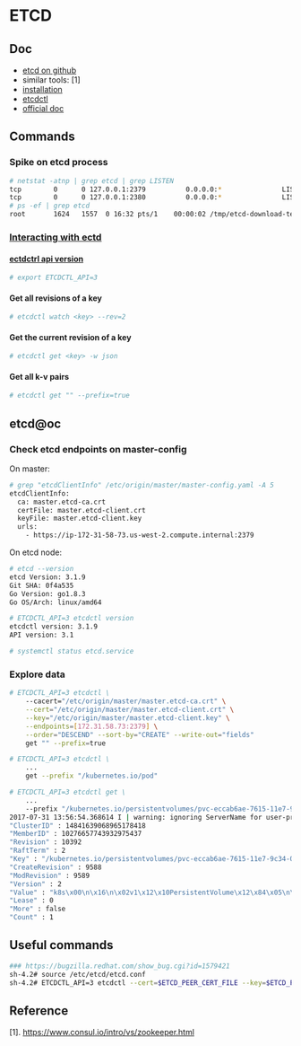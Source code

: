 # ETCD

## Doc

* [etcd on github](https://github.com/coreos/etcd)
* similar tools: [1]
* [installation](https://github.com/coreos/etcd/releases/)
* [etcdctl](https://github.com/coreos/etcd/tree/master/etcdctl)
* [official doc](https://github.com/coreos/etcd/blob/master/Documentation/docs.md)

## Commands

### Spike on etcd process

```sh
# netstat -atnp | grep etcd | grep LISTEN
tcp        0      0 127.0.0.1:2379          0.0.0.0:*               LISTEN      1624/etcd           
tcp        0      0 127.0.0.1:2380          0.0.0.0:*               LISTEN      1624/etcd           
# ps -ef | grep etcd                                                             
root       1624   1557  0 16:32 pts/1    00:00:02 /tmp/etcd-download-test/etcd
```

### [Interacting with ectd](https://github.com/coreos/etcd/blob/master/Documentation/dev-guide/interacting_v3.md)

#### [ectdctrl api version](https://github.com/coreos/etcd/blob/master/Documentation/dev-guide/interacting_v3.md)

```sh
# export ETCDCTL_API=3
```

#### Get all revisions of a key

```sh
# etcdctl watch <key> --rev=2
```

#### Get the current revision of a key

```sh
# etcdctl get <key> -w json
```

#### Get all k-v pairs

```sh
# etcdctl get "" --prefix=true
```

## etcd@oc

### Check etcd endpoints on master-config
On master:

```sh
# grep "etcdClientInfo" /etc/origin/master/master-config.yaml -A 5
etcdClientInfo:
  ca: master.etcd-ca.crt
  certFile: master.etcd-client.crt
  keyFile: master.etcd-client.key
  urls:
    - https://ip-172-31-58-73.us-west-2.compute.internal:2379
```

On etcd node:

```sh
# etcd --version
etcd Version: 3.1.9
Git SHA: 0f4a535
Go Version: go1.8.3
Go OS/Arch: linux/amd64

# ETCDCTL_API=3 etcdctl version
etcdctl version: 3.1.9
API version: 3.1

# systemctl status etcd.service
```

### Explore data

```sh
# ETCDCTL_API=3 etcdctl \
    --cacert="/etc/origin/master/master.etcd-ca.crt" \
    --cert="/etc/origin/master/master.etcd-client.crt" \
    --key="/etc/origin/master/master.etcd-client.key" \
    --endpoints=[172.31.58.73:2379] \
    --order="DESCEND" --sort-by="CREATE" --write-out="fields"
    get "" --prefix=true

# ETCDCTL_API=3 etcdctl \
    ...
    get --prefix "/kubernetes.io/pod"

# ETCDCTL_API=3 etcdctl get \
    ...
    --prefix "/kubernetes.io/persistentvolumes/pvc-eccab6ae-7615-11e7-9c34-0202902b5cf8" --rev=0
2017-07-31 13:56:54.368614 I | warning: ignoring ServerName for user-provided CA for backwards compatibility is deprecated
"ClusterID" : 14841639068965178418
"MemberID" : 10276657743932975437
"Revision" : 10392
"RaftTerm" : 2
"Key" : "/kubernetes.io/persistentvolumes/pvc-eccab6ae-7615-11e7-9c34-0202902b5cf8"
"CreateRevision" : 9588
"ModRevision" : 9589
"Version" : 2
"Value" : "k8s\x00\n\x16\n\x02v1\x12\x10PersistentVolume\x12\x84\x05\n\xb4\x03\n(pvc-eccab6ae-7615-11e7-9c34-0202902b5cf8\x12\x00\x1a\x00\"B/api/v1/persistentvolumes/pvc-eccab6ae-7615-11e7-9c34-0202902b5cf8*$ee28db00-7615-11e7-9c34-0202902b5cf82\x008\x00B\b\b\xae\xd2\xfd\xcb\x05\x10\x00Z5\n(failure-domain.beta.kubernetes.io/region\x12\tus-west-2Z4\n&failure-domain.beta.kubernetes.io/zone\x12\nus-west-2bb6\n\x17kubernetes.io/createdby\x12\x1baws-ebs-dynamic-provisionerb+\n$pv.kubernetes.io/bound-by-controller\x12\x03yesb8\n\x1fpv.kubernetes.io/provisioned-by\x12\x15kubernetes.io/aws-ebsz\x00\x12\xbd\x01\n\x10\n\astorage\x12\x05\n\x031Gi\x124\x122\n&aws://us-west-2b/vol-0974854f00804c76e\x12\x04ext4\x18\x00 \x00\x1a\rReadWriteOnce\"W\n\x15PersistentVolumeClaim\x12\x03aaa\x1a\apvc-ebs\"$eccab6ae-7615-11e7-9c34-0202902b5cf8*\x02v12\x049585:\x00*\x06Delete2\x03gp2\x1a\v\n\x05Bound\x12\x00\x1a\x00\x1a\x00\"\x00"
"Lease" : 0
"More" : false
"Count" : 1

```

## Useful commands

```sh
### https://bugzilla.redhat.com/show_bug.cgi?id=1579421
sh-4.2# source /etc/etcd/etcd.conf
sh-4.2# ETCDCTL_API=3 etcdctl --cert=$ETCD_PEER_CERT_FILE --key=$ETCD_PEER_KEY_FILE --cacert=$ETCD_TRUSTED_CA_FILE --endpoints=$ETCD_LISTEN_CLIENT_URLS member list
```

## Reference

[1]. https://www.consul.io/intro/vs/zookeeper.html
